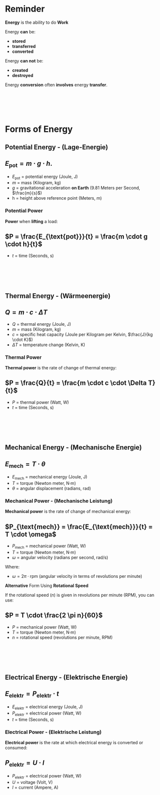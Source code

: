 # Reminder
**Energy** is the ability to do **Work**

Energy **can** be:
* **stored**
* **transferred**
* **converted**

Energy **can not** be:
* **created**
* **destroyed**

Energy **conversion** often **involves** energy **transfer**.

<br>
<br>
<br>
<br>

# Forms of Energy
## Potential Energy - (Lage-Energie)
$E_{\text{pot}} = m \cdot g \cdot h$.
-
* $E_{\text{pot}}$  = potential energy (Joule, J)
* $m$ = mass (Kilogram, kg)
* $g$ = gravitational acceleration **on Earth** (9.81 Meters per Second, $\frac{m}{s}$)
* h = height above reference point (Meters, m)

### Potential Power
**Power** when **lifting** a load:

$P = \frac{E_{\text{pot}}}{t} = \frac{m \cdot g \cdot h}{t}$
-
* $t$ = time (Seconds, s)

<br>
<br>
<br>
<br>

## Thermal Energy - (Wärmeenergie)
$Q = m \cdot c \cdot \Delta T$
-
* $Q$ = thermal energy (Joule, J)
* $m$ = mass (Kilogram, kg)
* $c$ = specific heat capacity (Joule per Kilogram per Kelvin, $\frac{J}{kg \cdot K}$)
* $\Delta T$ = temperature change (Kelvin, K)

### Thermal Power
**Thermal power** is the rate of change of thermal energy:

$P = \frac{Q}{t} = \frac{m \cdot c \cdot \Delta T}{t}$
-
* $P$ = thermal power (Watt, W)
* $t$ = time (Seconds, s)

<br>
<br>
<br>
<br>

## Mechanical Energy - (Mechanische Energie)
$E_{\text{mech}} = T \cdot \theta$
-
* $E_{\text{mech}}$ = mechanical energy (Joule, J)
* $T$ = torque (Newton meter, N·m)
* $\theta$ = angular displacement (radians, rad)

### Mechanical Power - (Mechanische Leistung)
**Mechanical power** is the rate of change of mechanical energy:

$P_{\text{mech}} = \frac{E_{\text{mech}}}{t} = T \cdot \omega$
-
* $P_{\text{mech}}$ = mechanical power (Watt, W)
* $T$ = torque (Newton meter, N·m)
* $\omega$ = angular velocity (radians per second, rad/s)

Where:
- $\omega = 2 \pi \cdot \text{rpm}$ (angular velocity in terms of revolutions per minute)

**Alternative** Form Using **Rotational Speed**

If the rotational speed ($n$) is given in revolutions per minute (RPM), you can use:

$P = T \cdot \frac{2 \pi n}{60}$
-
* $P$ = mechanical power (Watt, W)
* $T$ = torque (Newton meter, N·m)
* $n$ = rotational speed (revolutions per minute, RPM)

<br>
<br>
<br>
<br>

## Electrical Energy - (Elektrische Energie)
$E_{\text{elektr}} = P_{\text{elektr}} \cdot t$
-
* $E_{\text{elektr}}$ = electrical energy (Joule, J)
* $P_{\text{elektr}}$ = electrical power (Watt, W)
* $t$ = time (Seconds, s)

### Electrical Power - (Elektrische Leistung)
**Electrical power** is the rate at which electrical energy is converted or consumed:

$P_{\text{elektr}} = U \cdot I$
-
* $P_{\text{elektr}}$ = electrical power (Watt, W)
* $U$ = voltage (Volt, V)
* $I$ = current (Ampere, A)

